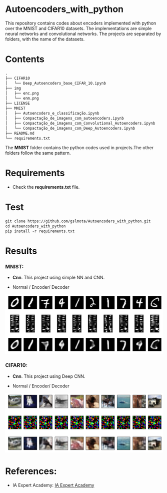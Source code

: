 # Autoencoders_with_python
This repository contains codes about encoders implemented with python over the MNIST and CIFAR10 datasets.
The implementations are simple neural networks and convolutional networks.
The projects are separated by folders, with the name of the datasets.

# Contents
``` shell
.
├── CIFAR10
│   └── Deep_Autoencoders_base_CIFAR_10.ipynb
├── img
│   ├── enc.png
│   └── enm.png
├── LICENSE
├── MNIST
│   ├── Autoencoders_e_classificação.ipynb
│   ├── Compactação_de_imagens_com_autoencoders.ipynb
│   ├── Compactação_de_imagens_com_Convolutional_Autoencoders.ipynb
│   └── Compactação_de_imagens_com_Deep_Autoencoders.ipynb
├── README.md
└── requirements.txt
```
The **MNIST** folder contains the python codes used in projects.The other folders follow the same pattern.

# Requirements

 * Check the **requirements.txt** file.


# Test

```shell
git clone https://github.com/gslmota/Autoencoders_with_python.git
cd Autoencoders_with_python
pip install -r requirements.txt
```


# Results

### **MNIST**: 
* **Cnn**. This project using simple NN and CNN.

* Normal / Encoder/ Decoder

![!MNIST](https://github.com/gslmota/Autoencoders_with_python/blob/main/img/enm.png)


### **CIFAR10**: 
* **Cnn**. This project using Deep CNN.

* Normal / Encoder/ Decoder

![!CIFAR10](https://github.com/gslmota/Autoencoders_with_python/blob/main/img/enc.png)

# References:
* IA Expert Academy: [IA Expert Academy](https://iaexpert.academy/)
